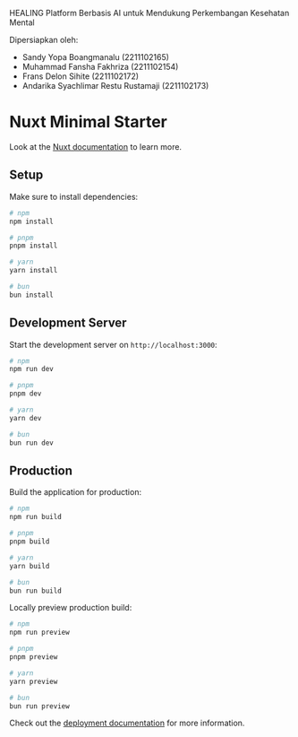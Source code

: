 HEALING
Platform Berbasis AI untuk Mendukung Perkembangan Kesehatan Mental

Dipersiapkan oleh:
- Sandy Yopa Boangmanalu		          (2211102165)
- Muhammad Fansha Fakhriza	          (2211102154)
- Frans Delon Sihite			            (2211102172)
- Andarika Syachlimar Restu Rustamaji	(2211102173)

# Nuxt Minimal Starter

Look at the [Nuxt documentation](https://nuxt.com/docs/getting-started/introduction) to learn more.

## Setup

Make sure to install dependencies:

```bash
# npm
npm install

# pnpm
pnpm install

# yarn
yarn install

# bun
bun install
```

## Development Server

Start the development server on `http://localhost:3000`:

```bash
# npm
npm run dev

# pnpm
pnpm dev

# yarn
yarn dev

# bun
bun run dev
```

## Production

Build the application for production:

```bash
# npm
npm run build

# pnpm
pnpm build

# yarn
yarn build

# bun
bun run build
```

Locally preview production build:

```bash
# npm
npm run preview

# pnpm
pnpm preview

# yarn
yarn preview

# bun
bun run preview
```

Check out the [deployment documentation](https://nuxt.com/docs/getting-started/deployment) for more information.
